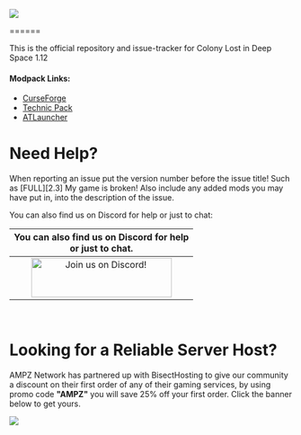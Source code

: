 ![](https://www.bisecthosting.com/images/CF/Colony_LIDS/BH_COL_Header.png)

======

This is the official repository and issue-tracker for Colony Lost in Deep Space 1.12
    
#### Modpack Links: 
+ [CurseForge](https://www.curseforge.com/minecraft/modpacks/lost-in-deep-space)
+ [Technic Pack](https://www.technicpack.net/modpack/colony-lost-in-deep-space.1587981)
+ [ATLauncher](https://atlauncher.com/pack/ColonyLostinDeepSpace)

Need Help?
======
When reporting an issue put the version number before the issue title! Such as [FULL][2.3] My game is broken! Also include any added mods you may have put in, into the description of the issue. 
 
   
You can also find us on Discord for help or just to chat:   
  
|You can also find us on Discord for help<br>or just to chat.|
|:------------:|
|<a href="https://discord.gg/enrpMDd"><img src="https://discord.com/assets/ff41b628a47ef3141164bfedb04fb220.png" alt="Join us on Discord!"  width="250" height="70"></a>|
<br>

Looking for a Reliable Server Host?
======
AMPZ Network has partnered up with BisectHosting to give our community a discount on their first order of any of their gaming services, by using promo code **"AMPZ"** you will save 25% off your first order. Click the banner below to get yours. 

[![](https://www.bisecthosting.com/images/CF/Colony_LIDS/BH_COL_PromoCard.png)](https://bisecthosting.com/AMPZ)

